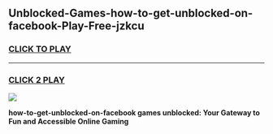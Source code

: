 
## Unblocked-Games-how-to-get-unblocked-on-facebook-Play-Free-jzkcu
<h3>
<a href="https://premium76.site?title=how-to-get-unblocked-on-facebook&ref=10A">CLICK TO PLAY</a></h3>
<hr>

<h3>
<a href="https://premium76.site?title=how-to-get-unblocked-on-facebook&ref=10A">CLICK 2 PLAY</a>
  
</h3>

<a href="https://premium76.site?title=how-to-get-unblocked-on-facebook&ref=10A"><img src="https://clearcache.store/games.png"></a>


**how-to-get-unblocked-on-facebook games unblocked: Your Gateway to Fun and Accessible Online Gaming**
